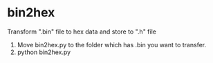 # bin2hex
Transform ".bin" file to hex data and store to ".h" file

1. Move bin2hex.py to the folder which has .bin you want to transfer.
2. python bin2hex.py
